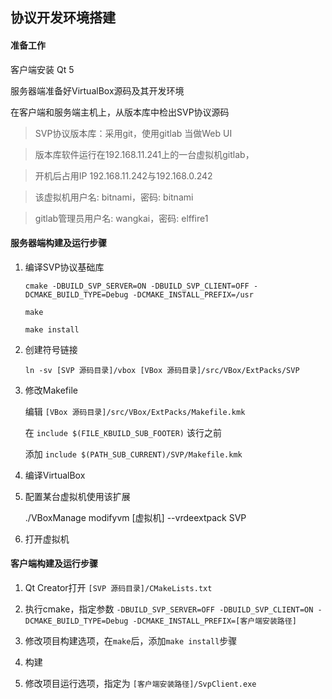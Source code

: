 ## 协议开发环境搭建

#### 准备工作

客户端安装 Qt 5

服务器端准备好VirtualBox源码及其开发环境

在客户端和服务端主机上，从版本库中检出SVP协议源码

>	SVP协议版本库：采用git，使用gitlab 当做Web UI

>	版本库软件运行在192.168.11.241上的一台虚拟机gitlab，

>	开机后占用IP 192.168.11.242与192.168.0.242

>	该虚拟机用户名: bitnami，密码: bitnami
	
>	gitlab管理员用户名: wangkai，密码: elffire1
 	 

#### 服务器端构建及运行步骤

1. 编译SVP协议基础库
	
	`cmake -DBUILD_SVP_SERVER=ON -DBUILD_SVP_CLIENT=OFF -DCMAKE_BUILD_TYPE=Debug -DCMAKE_INSTALL_PREFIX=/usr`

	`make`

	`make install`	

2. 创建符号链接

	`ln -sv [SVP 源码目录]/vbox [VBox 源码目录]/src/VBox/ExtPacks/SVP`

3. 修改Makefile

 	编辑 `[VBox 源码目录]/src/VBox/ExtPacks/Makefile.kmk`

 	在 `include $(FILE_KBUILD_SUB_FOOTER)` 该行之前	

 	添加 `include $(PATH_SUB_CURRENT)/SVP/Makefile.kmk`

4. 编译VirtualBox

5. 配置某台虚拟机使用该扩展

	./VBoxManage modifyvm [虚拟机] --vrdeextpack SVP

6. 打开虚拟机

#### 客户端构建及运行步骤

1. Qt Creator打开 `[SVP 源码目录]/CMakeLists.txt`

2. 执行cmake，指定参数	
	`-DBUILD_SVP_SERVER=OFF -DBUILD_SVP_CLIENT=ON -DCMAKE_BUILD_TYPE=Debug -DCMAKE_INSTALL_PREFIX=[客户端安装路径]`

3. 修改项目构建选项，在`make`后，添加`make install`步骤

4. 构建

5. 修改项目运行选项，指定为 `[客户端安装路径]/SvpClient.exe`
